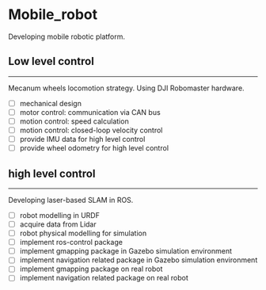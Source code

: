 # Mobile_robot

Developing mobile robotic platform.

## Low level control
---
Mecanum wheels locomotion strategy. Using DJI Robomaster hardware.

- [ ] mechanical design
- [ ] motor control: communication via CAN bus
- [ ] motion control: speed calculation
- [ ] motion control: closed-loop velocity control
- [ ] provide IMU data for high level control
- [ ] provide wheel odometry for high level control

## high level control
---
Developing laser-based SLAM in ROS.

- [ ] robot modelling in URDF
- [ ] acquire data from Lidar
- [ ] robot physical modelling for simulation
- [ ] implement ros-control package
- [ ] implement gmapping package in Gazebo simulation environment
- [ ] implement navigation related package in Gazebo simulation environment
- [ ] implement gmapping package on real robot
- [ ] implement navigation related package on real robot
